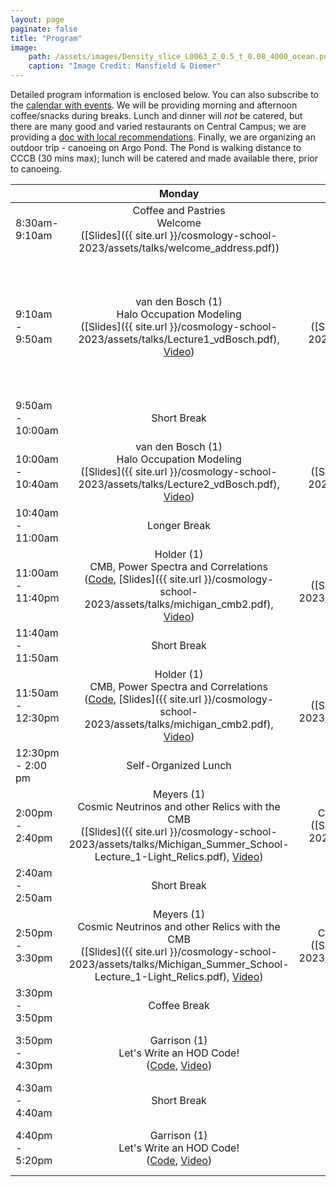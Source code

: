 ```yaml
---
layout: page
paginate: false
title: "Program"
image:
    path: /assets/images/Density_slice_L0063_Z_0.5_t_0.08_4000_ocean.png
    caption: "Image Credit: Mansfield & Diemer"
---
```


Detailed program information is enclosed below. You can also subscribe to the [calendar with events](https://calendar.google.com/calendar/embed?src=c_309c07f23260af54e51cf9252b01a3793dd9d53a86601722d36605ef272db88b%40group.calendar.google.com&ctz=America%2FNew_York). We will be providing morning and afternoon coffee/snacks during breaks. Lunch and dinner will *not* be catered, but there are many good and varied restaurants on Central Campus; we are providing a [doc with local recommendations](https://docs.google.com/document/d/1m9LPu9BdRdXluJlyFg-gHIzmNICdsXhO/edit?usp=sharing&ouid=107916546578111437896&rtpof=true&sd=true). Finally, we are organizing an outdoor trip - canoeing on Argo Pond. The Pond is walking distance to CCCB (30 mins max); lunch will be catered and made available there, prior to canoeing.

&nbsp; |Monday | Tuesday | Wednesday | Thursday | Friday
-------|:-----:|:-----:|:-----:|:-----:|:-----:
8:30am- 9:10am | Coffee and Pastries <br> Welcome <br> ([Slides]({{ site.url }}/cosmology-school-2023/assets/talks/welcome_address.pdf))| Coffee and Pastries | Coffee and Pastries | Coffee and Pastries | Coffee and Pastries
9:10am - 9:50am | van den Bosch (1) <br> Halo Occupation Modeling <br> ([Slides]({{ site.url }}/cosmology-school-2023/assets/talks/Lecture1_vdBosch.pdf), [Video](https://www.youtube.com/watch?v=KwfFp9b7tBM)) | van den Bosch (2) <br> The Galaxy-Halo Connection <br> ([Slides]({{ site.url }}/cosmology-school-2023/assets/talks/Lecture2_vdBosch.pdf), [Video](https://www.youtube.com/watch?v=zWqOO2SgvPU)) | Bernstein (1) <br> Weak Gravitational Lensing:  Theory <br> ([Code (Colab)](https://colab.research.google.com/drive/1DSrd4xHOiJKRX1MSkE5uaj5efJ-rx6w2?usp=sharing), [Code (Notebook)]({{ site.url }}/cosmology-school-2023/assets/data/Gravitational_lensing_roblems.ipynb), [Data: GGL Catalog]({{ site.url }}/cosmology-school-2023/assets/data/ggl_catalog.fits), [Data: Shear Catalog]({{ site.url }}/cosmology-school-2023/assets/data/shear_catalog.fits), [Slides]({{ site.url }}/cosmology-school-2023/assets/talks/Bernstein_WL.pdf), [Video](https://www.youtube.com/watch?v=m9MYy-AW_do)) | Ferreira (1) <br> Dark Matter Models <br> ([Slides]({{ site.url }}/cosmology-school-2023/assets/talks/Lecture1_DM_Evidence_model_building_compressed.pdf), [Video](https://www.youtube.com/watch?v=U24T8iUJVVc)) | Gluscevic (1) <br> Cosmological Probes  of Dark Matter
9:50am - 10:00am | Short Break | Short Break | Short Break | Short Break | Short Break
10:00am - 10:40am | van den Bosch (1) <br> Halo Occupation Modeling <br> ([Slides]({{ site.url }}/cosmology-school-2023/assets/talks/Lecture2_vdBosch.pdf), [Video](https://www.youtube.com/watch?v=KwfFp9b7tBM)) | van den Bosch (2) <br> The Galaxy-Halo Connection <br> ([Slides]({{ site.url }}/cosmology-school-2023/assets/talks/Lecture2_vdBosch.pdf), [Video](https://www.youtube.com/watch?v=zWqOO2SgvPU)) | Bernstein (1) <br> Weak Gravitational Lensing:  Theory <br> ([Slides]({{ site.url }}/cosmology-school-2023/assets/talks/Bernstein_WL.pdf), [Video](https://www.youtube.com/watch?v=m9MYy-AW_do)) | Ferreira (1) <br> Dark matter Models <br> ([Slides]({{ site.url }}/cosmology-school-2023/assets/talks/Lecture1_DM_Evidence_model_building_compressed.pdf), [Video](https://www.youtube.com/watch?v=U24T8iUJVVc)) | Gluscevic (1) <br> Cosmological Probes of Dark Matter
10:40am - 11:00am | Longer Break | Longer Break | Longer Break | Longer Break | Longer Break
11:00am - 11:40pm | Holder (1) <br> CMB, Power Spectra and Correlations <br> ([Code](https://colab.research.google.com/drive/1eTdIY2EUTv1WDJIHs_vdOZ3dsVQV8mXa?usp=sharing), [Slides]({{ site.url }}/cosmology-school-2023/assets/talks/michigan_cmb2.pdf), [Video](https://www.youtube.com/watch?v=biMk2WkntJ0)) | Meyers (2) <br> Inflationary Insights with the CMB <br> ([Slides]({{ site.url }}/cosmology-school-2023/assets/talks/Michigan_Summer_School-Lecture_2-Inflation.pdf), [Video](https://www.youtube.com/watch?v=uzL1rxdYXNc)) | Ishida (1) <br> Can ML Solve my Problem? <br> ([Slides]({{ site.url }}/cosmology-school-2023/assets/talks/Ishida_Michigan2023_part1.pdf)) | Bernstein (2) <br> Weak Gravitational Lensing: Measurements <br> ([Slides]({{ site.url }}/cosmology-school-2023/assets/talks/Bernstein_WL.pdf), [Video](https://www.youtube.com/watch?v=eVAe-kGsj5A))| Pogosian (2) Dark Energy and Modified Gravity
11:40am - 11:50am | Short Break | Short Break | Short Break | Short Break | Short Break
11:50am - 12:30pm | Holder (1) <br> CMB, Power Spectra and Correlations <br> ([Code](https://colab.research.google.com/drive/1eTdIY2EUTv1WDJIHs_vdOZ3dsVQV8mXa?usp=sharing), [Slides]({{ site.url }}/cosmology-school-2023/assets/talks/michigan_cmb2.pdf), [Video](https://www.youtube.com/watch?v=biMk2WkntJ0)) | Meyers (2) <br> Inflationary Insights with the CMB <br> ([Slides]({{ site.url }}/cosmology-school-2023/assets/talks/Michigan_Summer_School-Lecture_2-Inflation.pdf), [Video](https://www.youtube.com/watch?v=uzL1rxdYXNc)) | Ishida (1) <br> Can ML Solve my Problem? <br> ([Slides]({{ site.url }}/cosmology-school-2023/assets/talks/Ishida_Michigan2023_part1.pdf)) | Bernstein (2) <br> Weak Gravitational Lensing: Measurements <br> ([Slides]({{ site.url }}/cosmology-school-2023/assets/talks/Bernstein_WL.pdf), [Video](https://www.youtube.com/watch?v=eVAe-kGsj5A))| Pogosian (2) <br> Dark Energy and Modified Gravity
12:30pm - 2:00 pm | Self-Organized Lunch | Self-Organized Lunch | Kayaking Trip with Lunch Boxes Waiting for Pickup | Self-Organized Lunch | Self-Organized Lunch
2:00pm - 2:40pm | Meyers (1) <br> Cosmic Neutrinos and other Relics with the CMB <br> ([Slides]({{ site.url }}/cosmology-school-2023/assets/talks/Michigan_Summer_School-Lecture_1-Light_Relics.pdf), [Video](https://www.youtube.com/watch?v=-oVTdhR_WSk)) | Holder (2) <br> CMB Probes LSS: Lensing & SZ Effects <br> ([Slides]({{ site.url }}/cosmology-school-2023/assets/talks/michigan_cmb_lss.pdf), [Video](https://www.youtube.com/watch?v=27t1f12jIQM)) | Kayaking Trip | Pogosian (1) <br> Dark Energy and Modified Gravity ([Slides]({{ site.url }}/cosmology-school-2023/assets/talks/Pogosian_Parts_I_II.pdf)| Ferreira (2) <br> Dark Matter Models
2:40am - 2:50am | Short Break | Short Break | Kayaking Trip | Short Break | Short Break
2:50pm - 3:30pm | Meyers (1) <br> Cosmic Neutrinos and other Relics with the CMB <br> ([Slides]({{ site.url }}/cosmology-school-2023/assets/talks/Michigan_Summer_School-Lecture_1-Light_Relics.pdf), [Video](https://www.youtube.com/watch?v=-oVTdhR_WSk)) | Holder (2) <br> CMB Probes LSS: Lensing & SZ Effects <br> ([Slides]({{ site.url }}/cosmology-school-2023/assets/talks/Michigan_Summer_School-Lecture_1-Light_Relics.pdf), [Video](https://www.youtube.com/watch?v=-oVTdhR_WSk)) | Kayaking Trip | Pogosian (1) <br> Dark Energy and Modified Gravity ([Slides]({{ site.url }}/cosmology-school-2023/assets/talks/Pogosian_Parts_I_II.pdf)| Ferreira (2) <br> Dark Matter Models
3:30pm - 3:50pm | Coffee Break | Coffee Break | Kayaking Trip | Coffee Break | Coffee Break
3:50pm - 4:30pm | Garrison (1) <br> Let's Write an HOD Code! <br> ([Code](https://colab.research.google.com/drive/1WuKCpfvWUbpb-nyx00NIASd2Rf7Dt0JK?usp=sharing), [Video](https://www.youtube.com/watch?v=zmVKtFq0RRo)) | Garrison (2) <br> Let's Write an HOD Code! <br> ([Solution](https://colab.research.google.com/drive/1D5EK526r_Px0NW8X_JhJTksOwwOeL2M6?usp=sharing), [Video](https://www.youtube.com/watch?v=hGGfRJ37RHY)) | Kayaking Trip | Ishida (2) <br> Human in the Loop:  Active Learning for Astronomy | Gluscevic (2) <br> Cosmological Probes  of Dark Matter
4:30am - 4:40am | Short Break | Short Break | Kayaking Trip | Short Break | Short Break
4:40pm - 5:20pm | Garrison (1) <br> Let's Write an HOD Code! <br> ([Code](https://colab.research.google.com/drive/1WuKCpfvWUbpb-nyx00NIASd2Rf7Dt0JK?usp=sharing), [Video](https://www.youtube.com/watch?v=zmVKtFq0RRo)) | Garrison (2) <br> Let's Write an HOD Code! <br> ([Solution](https://colab.research.google.com/drive/1D5EK526r_Px0NW8X_JhJTksOwwOeL2M6?usp=sharing), [Video](https://www.youtube.com/watch?v=hGGfRJ37RHY)) | Kayaking Trip | Ishida (2) <br> Human in the Loop: Active Learning for Astronomy | Gluscevic (2) <br> Cosmological Probes of Dark Matter
